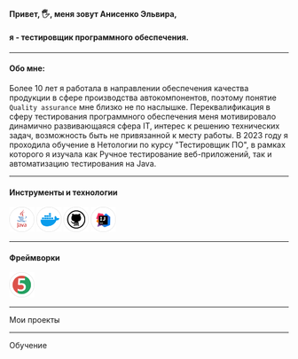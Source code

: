#### Привет, 🖐, меня зовут Анисенко Эльвира, 
#### я - тестировщик программного обеспечения.
***
#### Обо мне: 
Более 10 лет я работала  в направлении обеспечения качества продукции в сфере производства автокомпонентов, поэтому понятие `Quality assurance` мне близко не по наслышке. 
Переквалификация в сферу тестирования программного обеспечения меня мотивировало динамично развивающаяся сфера IT, интерес к решению технических задач, возможность быть не привязанной к месту работы. 
В 2023 году я проходила обучение в Нетологии по курсу "Тестировщик ПО", в рамках которого  я изучала как Ручное тестирование веб-приложений, так и автоматизацию тестирования на Java.
***
#### Инструменты и технологии
<div>   <img src="https://github.com/ElviraAnisenko/ElviraAnisenko/blob/main/tools_Java_color.png" title="java" alt="java" width="45" height="45"/> 
  <img src="https://github.com/ElviraAnisenko/ElviraAnisenko/blob/main/tools_Docker_color.png" title="Docker" alt="Docker" width="45" height="45"/> 
 <img src="https://github.com/ElviraAnisenko/ElviraAnisenko/blob/main/tools_GitHub_color.png" title="GitHub" alt="GitHub" width="45" height="45"/> 
<img src="https://github.com/ElviraAnisenko/ElviraAnisenko/blob/main/tools_IntelliJ_IDEA_color.png" title="IDEA" alt="IDEA" width="45" height="45"/> 
</div>

***
#### Фреймворки
<img src="https://github.com/ElviraAnisenko/ElviraAnisenko/blob/main/tools_JUnit_color.png" title="junit" alt="junit" width="45" height="45"/> 

***
Мои проекты

***
Обучение



 
